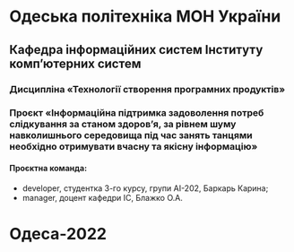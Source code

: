 # Одеська політехніка МОН України
## Кафедра інформаційних систем Інституту комп’ютерних систем
### Дисципліна «Технології створення програмних продуктів» 
### Проєкт «Інформаційна підтримка задоволення потреб слідкування за станом здоровʼя, за рівнем шуму навколишнього середовища під час занять танцями необхідно отримувати вчасну та якісну інформацію» 
#### Проєктна команда:
- developer, студентка 3-го курсу, групи АІ-202, Баркарь Карина;
- manager, доцент кафедри ІС, Блажко О.А.
# Одеса-2022
